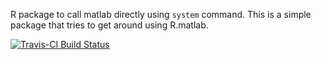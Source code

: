 R package to call matlab directly using `system` command.  This is a simple package that tries to get around using R.matlab.

[![Travis-CI Build Status](https://travis-ci.org/muschellij2/matlabr.png?branch=master)](https://travis-ci.org/muschellij2/matlabr)